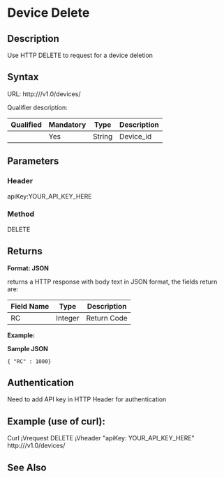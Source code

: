 # Device Delete

## Description

Use HTTP DELETE to request for a device deletion

## Syntax

URL: http:///v1.0/devices/

Qualifier description:

| Qualified| Mandatory | Type | Description |
| --- | --- | --- | --- |
|  | Yes | String | Device\_id |

## Parameters

### Header

apiKey:YOUR\_API\_KEY\_HERE

### Method

DELETE

## Returns

**Format: JSON**

returns a HTTP response with body text in JSON format, the fields return are:

|Field Name|Type |Description |
| --- | --- | --- |
| RC | Integer | Return Code |

**Example:**

**Sample JSON**

```
{ "RC" : 1000}
```

## Authentication

Need to add API key in HTTP Header for authentication

## Example (use of curl):

Curl ¡Vrequest DELETE ¡Vheader "apiKey: YOUR\_API\_KEY\_HERE" http:///v1.0/devices/

## See Also



